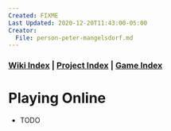 ```yaml
---
Created: FIXME
Last Updated: 2020-12-20T11:43:00-05:00
Creator:
  File: person-peter-mangelsdorf.md
---
```





### [Wiki Index](index.md) | [Project Index](../index.md) | [Game Index](../intel-game/index.md)



# Playing Online

- TODO